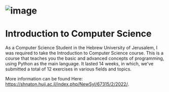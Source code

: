# ![image](https://github.com/user-attachments/assets/beb1c2eb-9fa1-4c26-a51c-fe947f393db2)
# Introduction to Computer Science

As a Computer Science Student in the Hebrew University of Jerusalem, I was required to take the Introduction to Computer Science course.
This is a course that teaches you the basic and advanced concepts of programming, using Python as the main language.
It lasted 14 weeks, in which, we've submitted a total of 12 exercises in various fields and topics.

More information can be found Here: https://shnaton.huji.ac.il/index.php/NewSyl/67315/2/2022/.
